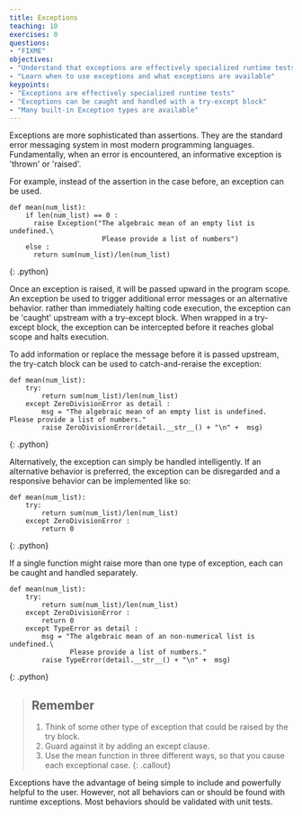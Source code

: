```yaml
---
title: Exceptions
teaching: 10
exercises: 0
questions:
- "FIXME"
objectives:
- "Understand that exceptions are effectively specialized runtime tests"
- "Learn when to use exceptions and what exceptions are available"
keypoints:
- "Exceptions are effectively specialized runtime tests"
- "Exceptions can be caught and handled with a try-except block"
- "Many built-in Exception types are available"
---
```


Exceptions are more sophisticated than assertions. They are the standard error 
messaging system in most modern programming languages.  Fundamentally, when an 
error is encountered, an informative exception is 'thrown' or 'raised'.

For example, instead of the assertion in the case before, an exception can be
used.

~~~
def mean(num_list):
    if len(num_list) == 0 :
      raise Exception("The algebraic mean of an empty list is undefined.\
      	    	       Please provide a list of numbers")
    else :
      return sum(num_list)/len(num_list)
~~~
{: .python}

Once an exception is raised, it will be passed upward in the program scope.
An exception be used to trigger additional error messages or an alternative
behavior. rather than immediately halting code
execution, the exception can be 'caught' upstream with a try-except block.
When wrapped in a try-except block, the exception can be intercepted before it reaches
global scope and halts execution.

To add information or replace the message before it is passed upstream, the try-catch
block can be used to catch-and-reraise the exception:

~~~
def mean(num_list):
    try:
        return sum(num_list)/len(num_list)
    except ZeroDivisionError as detail :
        msg = "The algebraic mean of an empty list is undefined. Please provide a list of numbers."
        raise ZeroDivisionError(detail.__str__() + "\n" +  msg)
~~~
{: .python}

Alternatively, the exception can simply be handled intelligently. If an
alternative behavior is preferred, the exception can be disregarded and a
responsive behavior can be implemented like so:

~~~
def mean(num_list):
    try:
        return sum(num_list)/len(num_list)
    except ZeroDivisionError :
        return 0
~~~
{: .python}

If a single function might raise more than one type of exception, each can be
caught and handled separately.

~~~
def mean(num_list):
    try:
        return sum(num_list)/len(num_list)
    except ZeroDivisionError :
        return 0
    except TypeError as detail :
        msg = "The algebraic mean of an non-numerical list is undefined.\
               Please provide a list of numbers."
        raise TypeError(detail.__str__() + "\n" +  msg)
~~~
{: .python}

> ## Remember
>
> 1. Think of some other type of exception that could be raised by the try 
> block.
> 2. Guard against it by adding an except clause.
> 3. Use the mean function in three different ways, so that you cause each
> exceptional case.
{: .callout}

Exceptions have the advantage of being simple to include and powerfully helpful
to the user. However, not all behaviors can or should be found with runtime
exceptions. Most behaviors should be validated with unit tests.
